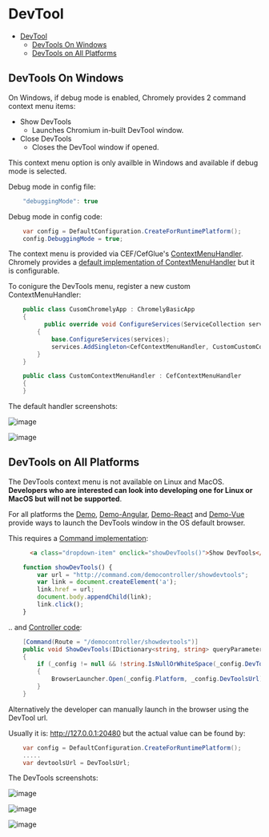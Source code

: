 # DevTool

- [DevTool](#devtool)
  - [DevTools On Windows](#devtools-on-windows)
  - [DevTools on All Platforms](#devtools-on-all-platforms)


<div id='devtoolswin'/>

## DevTools On Windows

On Windows, if debug mode is enabled, Chromely provides 2 command context menu items:
- Show DevTools
    - Launches Chromium in-built DevTool window.
- Close DevTools
    - Closes the DevTool window if opened.

This context menu option is only availble in Windows and available if debug mode is selected. 

Debug mode in config file:

````javascript
    "debuggingMode": true
````
Debug mode in config code:

````csharp
    var config = DefaultConfiguration.CreateForRuntimePlatform();
    config.DebuggingMode = true;
````

The context menu is provided via CEF/CefGlue's [ContextMenuHandler](https://github.com/chromelyapps/Chromely/blob/master/src/Chromely/CefGlue/Classes.Handlers/CefContextMenuHandler.cs). Chromely provides a [default implementation of ContextMenuHandler](https://github.com/chromelyapps/Chromely/blob/master/src/Chromely/Browser/Handlers/DefaultContextMenuHandler.cs) but it is configurable.

To conigure the DevTools menu, register a new custom ContextMenuHandler:

````csharp
    public class CusomChromelyApp : ChromelyBasicApp
    {
          public override void ConfigureServices(ServiceCollection services)
        {
            base.ConfigureServices(services);
            services.AddSingleton<CefContextMenuHandler, CustomCustomContextMenuHandlerDragHandler>();
        }
    }

    public class CustomContextMenuHandler : CefContextMenuHandler
    {
    }
````

The default handler screenshots:

![image](https://github.com/chromelyapps/Chromely/blob/master/Screenshots/devtool/devtool_win.png)

![image](https://github.com/chromelyapps/Chromely/blob/master/Screenshots/devtool/devtool_win2.png)


<div id='devtoolsall'/>

## DevTools on All Platforms

The DevTools context menu is not available on Linux and MacOS. **Developers who are interested can look into developing one for Linux or MacOS but will not be supported**. 

For all platforms the [Demo](https://github.com/chromelyapps/demo-projects/blob/5d075a31d335ca7b64750555e4765eb1b854b203/regular-chromely/CrossPlatDemo/app/chromely.html#L83), [Demo-Angular](https://github.com/chromelyapps/demo-projects/blob/5d075a31d335ca7b64750555e4765eb1b854b203/angular-react-vue/ChromelyAngular/angularapp/src/components/app.component.html#L33), [Demo-React](https://github.com/chromelyapps/demo-projects/blob/5d075a31d335ca7b64750555e4765eb1b854b203/angular-react-vue/ChromelyReact/reactapp/src/App.jsx#L56) and [Demo-Vue](https://github.com/chromelyapps/demo-projects/blob/5d075a31d335ca7b64750555e4765eb1b854b203/angular-react-vue/ChromelyVue/vueapp/src/App.vue#L35) provide ways to launch the DevTools window in the OS default browser.

This requires a [Command implementation](https://github.com/chromelyapps/Chromely/blob/master/Documents/commands.md):

````html
      <a class="dropdown-item" onclick="showDevTools()">Show DevTools</a>
````

````javascript
    function showDevTools() {
        var url = "http://command.com/democontroller/showdevtools";
        var link = document.createElement('a');
        link.href = url;
        document.body.appendChild(link);
        link.click(); 
    }
````
.. and [Controller code](https://github.com/chromelyapps/demo-projects/blob/5d075a31d335ca7b64750555e4765eb1b854b203/regular-chromely/CrossPlatDemo/Controllers/DemoController.cs#L57):

````csharp
    [Command(Route = "/democontroller/showdevtools")]
    public void ShowDevTools(IDictionary<string, string> queryParameters)
    {
        if (_config != null && !string.IsNullOrWhiteSpace(_config.DevToolsUrl))
        {
            BrowserLauncher.Open(_config.Platform, _config.DevToolsUrl);
        }
    }
````

Alternatively the developer can manually launch in the browser using the DevTool url.

Usually it is: http://127.0.0.1:20480 but the actual value can be found by:

````csharp
    var config = DefaultConfiguration.CreateForRuntimePlatform();
    .....
    var devtoolsUrl = DevToolsUrl;
````

The DevTools screenshots:

![image](https://github.com/chromelyapps/Chromely/blob/master/Screenshots/devtool/devtool_all1.png)

![image](https://github.com/chromelyapps/Chromely/blob/master/Screenshots/devtool/devtool_all2.png)

![image](https://github.com/chromelyapps/Chromely/blob/master/Screenshots/devtool/devtool_all3.png)